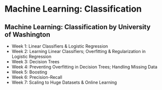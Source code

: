 # Machine Learning: Classification

## Machine Learning: Classification by University of Washington

- Week 1: Linear Classifiers & Logistic Regression
- Week 2: Learning Linear Classifiers; Overfitting & Regularization in Logistic Regression
- Week 3: Decision Trees
- Week 4: Preventing Overfitting in Decision Trees; Handling Missing Data
- Week 5: Boosting
- Week 6: Precision-Recall
- Week 7: Scaling to Huge Datasets & Online Learning

